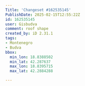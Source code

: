 ```yaml
---
Title: 'Changeset #162535145'
PublishDate: 2025-02-15T12:55:22Z
id: 162535145
user: Gisbudva
comment: roof shape
created_by: iD 2.31.1
tags:
- Montenegro
- Budva
bbox:
  min_lon: 18.8388502
  min_lat: 42.287637
  max_lon: 18.8395715
  max_lat: 42.2884288

---
```


